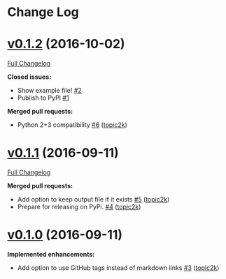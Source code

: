 # Change Log

# [v0.1.2](https://github.com/topic2k/pygcgen/tree/v0.1.2) (2016-10-02)
[Full Changelog](https://github.com/topic2k/pygcgen/compare/v0.1.1...v0.1.2)

**Closed issues:**

- Show example file! [\#2](https://github.com/topic2k/pygcgen/issues/2)
- Publish to PyPI [\#1](https://github.com/topic2k/pygcgen/issues/1)

**Merged pull requests:**

- Python 2+3 compatibility [\#6](https://github.com/topic2k/pygcgen/pull/6) ([topic2k](https://github.com/topic2k))

# [v0.1.1](https://github.com/topic2k/pygcgen/tree/v0.1.1) (2016-09-11)
[Full Changelog](https://github.com/topic2k/pygcgen/compare/v0.1.0...v0.1.1)

**Merged pull requests:**

- Add option to keep output file if it exists [\#5](https://github.com/topic2k/pygcgen/pull/5) ([topic2k](https://github.com/topic2k))
- Prepare for releasing on PyPi. [\#4](https://github.com/topic2k/pygcgen/pull/4) ([topic2k](https://github.com/topic2k))

# [v0.1.0](https://github.com/topic2k/pygcgen/tree/v0.1.0) (2016-09-11)
**Implemented enhancements:**

- Add option to use GitHub tags instead of markdown links [\#3](https://github.com/topic2k/pygcgen/pull/3) ([topic2k](https://github.com/topic2k))


